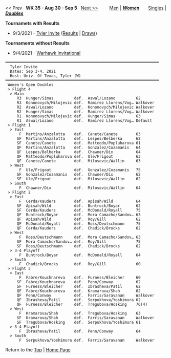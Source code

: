 <a name="top"></a><< Prev &nbsp; **WK 35 - Aug 30 - Sep 5** &nbsp; [Next >>](women_doubles_2136.md) &nbsp;&nbsp;&nbsp;&nbsp;&nbsp;&nbsp;&nbsp; [Men](./men_doubles_2135.md) &#124; [***Women***](./women_doubles_2135.md) &nbsp;&nbsp;&nbsp;&nbsp;&nbsp; [Singles](./women_singles_2135.md) &#124; [***Doubles***](./women_doubles_2135.md)

**Tournamets with Results**  
- 9/3/2021 - [Tyler Invite](#21-00238) ([Results](#21-00238) &#124; <a href="https://colleges.wearecollegetennis.com/competitions/UnivOfTexasTylerW/Tournaments/Overview/2BA0D609-FAB2-4A48-859D-61975908AE40" target="_blank">Draws</a>)  

**Tournaments without Results**  
- 9/4/2021 - <a href="https://colleges.wearecollegetennis.com/competitions/UnivOfWisconsinWhitewaterW/Tournaments/Overview/4E7E69DF-F521-4DA8-A3AB-8131B80552CE" target="_blank">Warhawk Invitational</a>  

<a name="21-00238"></a>
~~~
═══════════════════════════════════════════════════════════════════
  Tyler Invite
  Dates: Sep 3-4, 2021
  Host: Univ. Of Texas, Tyler (W)
═══════════════════════════════════════════════════════════════════
 Women's Open Doubles
 > Flight 4
  > Main
     R3  Hunger/Simas         def.  Aswal/Lozano         62
     R3  Kononovych/Milojevic def.  Ramirez Llorens/Vog… Walkover
     R2  Aswal/Lozano         def.  Kononovych/Milojevic Walkover
     R2  Hunger/Simas         def.  Ramirez Llorens/Vog… Walkover
     R1  Kononovych/Milojevic def.  Hunger/Simas         63
     R1  Aswal/Lozano         def.  Ramirez Llorens/Vog… Default
 > Flight 1
  > East
      F  Martins/Anzalotta    def.  Canete/Canete        63
     SF  Martins/Anzalotta    def.  Lespes/Belberka      62
     SF  Canete/Canete        def.  Matteodo/Popluharova 61
     QF  Martins/Anzalotta    def.  Gonzalez/Cozamanis   64
     QF  Lespes/Belberka      def.  Chawner/Dix          64
     QF  Matteodo/Popluharova def.  Ule/Frigout          63
     QF  Canete/Canete        def.  Milosevic/Wallin     63
  > West
      F  Ule/Frigout          def.  Gonzalez/Cozamanis   75
     SF  Gonzalez/Cozamanis   def.  Chawner/Dix          62
     SF  Ule/Frigout          def.  Milosevic/Wallin     62
  > South
      F  Chawner/Dix          def.  Milosevic/Wallin     64
 > Flight 2
  > East
      F  Cerda/Kauders        def.  Apisah/Wild          64
     SF  Apisah/Wild          def.  Buntrock/Boyar       62
     SF  Cerda/Kauders        def.  McDonald/Royall      75
     QF  Buntrock/Boyar       def.  Mora Camacho/Sandov… 63
     QF  Apisah/Wild          def.  Roy/Gill             62
     QF  McDonald/Royall      def.  Ross/Deutschmann     75
     QF  Cerda/Kauders        def.  Chadick/Brocks       62
  > West
      F  Ross/Deutschmann     def.  Mora Camacho/Sandov… 63
     SF  Mora Camacho/Sandov… def.  Roy/Gill             75
     SF  Ross/Deutschmann     def.  Chadick/Brocks       62
  > 3-4 Playoff
      F  Buntrock/Boyar       def.  McDonald/Royall      64
  > South
      F  Chadick/Brocks       def.  Roy/Gill             60
 > Flight 3
  > East
      F  Fabre/Kouchnareva    def.  Furness/Bleicher     60
     SF  Fabre/Kouchnareva    def.  Penn/Conway          62
     SF  Furness/Bleicher     def.  Ibrasheva/Patil      62
     QF  Fabre/Kouchnareva    def.  Kramarova/Shah       62
     QF  Penn/Conway          def.  Farris/Saravanan     Walkover
     QF  Ibrasheva/Patil      def.  Serpukhova/Yoshimura 62
     QF  Furness/Bleicher     def.  Tregubova/Hosking    76(4)
  > West
      F  Kramarova/Shah       def.  Tregubova/Hosking    63
     SF  Kramarova/Shah       def.  Farris/Saravanan     Walkover
     SF  Tregubova/Hosking    def.  Serpukhova/Yoshimura 61
  > 3-4 Playoff
      F  Ibrasheva/Patil      def.  Penn/Conway          64
  > South
      F  Serpukhova/Yoshimura def.  Farris/Saravanan     Walkover
~~~

Return to the [Top](./women_doubles_2135.md) &#124; [Home Page](../../index.md)